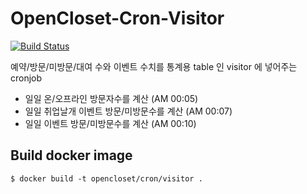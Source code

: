 # OpenCloset-Cron-Visitor #

[![Build Status](https://travis-ci.org/opencloset/OpenCloset-Cron-Visitor.svg?branch=v0.3.8)](https://travis-ci.org/opencloset/OpenCloset-Cron-Visitor)

예약/방문/미방문/대여 수와 이벤트 수치를 통계용 table 인 visitor 에 넣어주는 cronjob

- 일일 온/오프라인 방문자수를 계산 (AM 00:05)
- 일일 취업날개 이벤트 방문/미방문수를 계산 (AM 00:07)
- 일일 이벤트 방문/미방문수를 계산 (AM 00:10)

## Build docker image ##

    $ docker build -t opencloset/cron/visitor .
